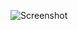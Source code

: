 ![Screenshot](https://raw.githubusercontent.com/Cryakl/Ultimate-RAT-Collection/refs/heads/main/Breach/Breach%20Pro/Screenshot.png)
